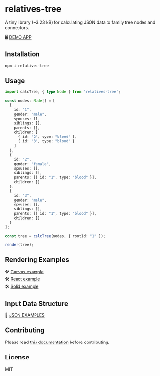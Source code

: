 # relatives-tree

A tiny library (~3.23 kB) for calculating JSON data to family tree nodes and connectors.

🖥 [DEMO APP](https://sanichkotikov.github.io/react-family-tree-example/)

## Installation

```bash
npm i relatives-tree
```

## Usage

```typescript
import calcTree, { type Node } from 'relatives-tree';

const nodes: Node[] = [
  {
    id: "1",
    gender: "male",
    spouses: [],
    siblings: [],
    parents: [],
    children: [
      { id: "2", type: "blood" },
      { id: "3", type: "blood" }
    ]
  },
  {
    id: "2",
    gender: "female",
    spouses: [],
    siblings: [],
    parents: [{ id: "1", type: "blood" }],
    children: []
  },
  {
    id: "3",
    gender: "male",
    spouses: [],
    siblings: [],
    parents: [{ id: "1", type: "blood" }],
    children: []
  }
];

const tree = calcTree(nodes, { rootId: "1" });

render(tree);
```

## Rendering Examples

🛠 [Canvas example](/docs)  
🛠️ [React example](https://github.com/SanichKotikov/react-family-tree)  
🛠️ [Solid example](https://github.com/SanichKotikov/solid-family-tree-example)

## Input Data Structure

📝 [JSON EXAMPLES](/samples)

## Contributing

Please read [this documentation](https://github.com/SanichKotikov/contributing) before contributing.

## License

MIT
